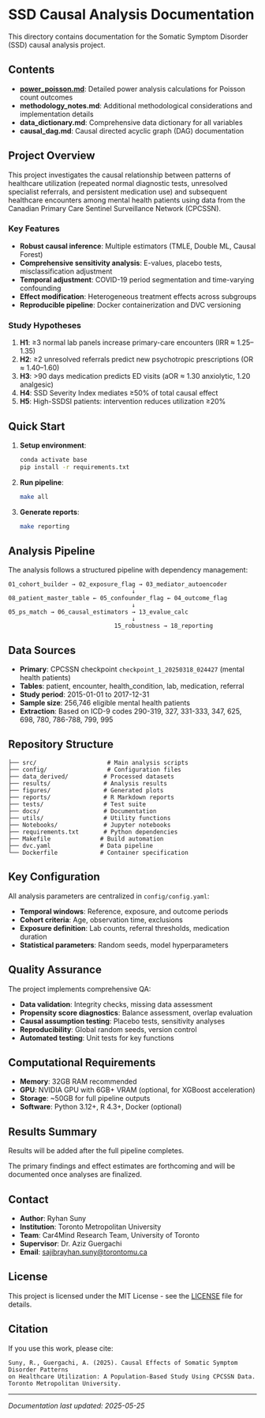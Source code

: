 # SSD Causal Analysis Documentation

This directory contains documentation for the Somatic Symptom Disorder (SSD) causal analysis project.

## Contents

- **[power_poisson.md](power_poisson.md)**: Detailed power analysis calculations for Poisson count outcomes
- **methodology_notes.md**: Additional methodological considerations and implementation details
- **data_dictionary.md**: Comprehensive data dictionary for all variables
- **causal_dag.md**: Causal directed acyclic graph (DAG) documentation

## Project Overview

This project investigates the causal relationship between patterns of healthcare utilization (repeated normal diagnostic tests, unresolved specialist referrals, and persistent medication use) and subsequent healthcare encounters among mental health patients using data from the Canadian Primary Care Sentinel Surveillance Network (CPCSSN).

### Key Features

- **Robust causal inference**: Multiple estimators (TMLE, Double ML, Causal Forest)
- **Comprehensive sensitivity analysis**: E-values, placebo tests, misclassification adjustment
- **Temporal adjustment**: COVID-19 period segmentation and time-varying confounding
- **Effect modification**: Heterogeneous treatment effects across subgroups
- **Reproducible pipeline**: Docker containerization and DVC versioning

### Study Hypotheses

1. **H1**: ≥3 normal lab panels increase primary-care encounters (IRR ≈ 1.25–1.35)
2. **H2**: ≥2 unresolved referrals predict new psychotropic prescriptions (OR ≈ 1.40–1.60)
3. **H3**: >90 days medication predicts ED visits (aOR ≈ 1.30 anxiolytic, 1.20 analgesic)
4. **H4**: SSD Severity Index mediates ≥50% of total causal effect
5. **H5**: High-SSDSI patients: intervention reduces utilization ≥20%

## Quick Start

1. **Setup environment**:
   ```bash
   conda activate base
   pip install -r requirements.txt
   ```

2. **Run pipeline**:
   ```bash
   make all
   ```

3. **Generate reports**:
   ```bash
   make reporting
   ```

## Analysis Pipeline

The analysis follows a structured pipeline with dependency management:

```
01_cohort_builder → 02_exposure_flag → 03_mediator_autoencoder
                                   ↓
08_patient_master_table ← 05_confounder_flag ← 04_outcome_flag
                                   ↓
05_ps_match → 06_causal_estimators → 13_evalue_calc
                                   ↓
                              15_robustness → 18_reporting
```

## Data Sources

- **Primary**: CPCSSN checkpoint `checkpoint_1_20250318_024427` (mental health patients)
- **Tables**: patient, encounter, health_condition, lab, medication, referral
- **Study period**: 2015-01-01 to 2017-12-31
- **Sample size**: 256,746 eligible mental health patients
- **Extraction**: Based on ICD-9 codes 290-319, 327, 331-333, 347, 625, 698, 780, 786-788, 799, 995

## Repository Structure

```
├── src/                    # Main analysis scripts
├── config/                 # Configuration files
├── data_derived/          # Processed datasets
├── results/               # Analysis results
├── figures/               # Generated plots
├── reports/               # R Markdown reports
├── tests/                 # Test suite
├── docs/                  # Documentation
├── utils/                 # Utility functions
├── Notebooks/             # Jupyter notebooks
├── requirements.txt       # Python dependencies
├── Makefile              # Build automation
├── dvc.yaml              # Data pipeline
└── Dockerfile            # Container specification
```

## Key Configuration

All analysis parameters are centralized in `config/config.yaml`:

- **Temporal windows**: Reference, exposure, and outcome periods
- **Cohort criteria**: Age, observation time, exclusions
- **Exposure definition**: Lab counts, referral thresholds, medication duration
- **Statistical parameters**: Random seeds, model hyperparameters

## Quality Assurance

The project implements comprehensive QA:

- **Data validation**: Integrity checks, missing data assessment
- **Propensity score diagnostics**: Balance assessment, overlap evaluation
- **Causal assumption testing**: Placebo tests, sensitivity analyses
- **Reproducibility**: Global random seeds, version control
- **Automated testing**: Unit tests for key functions

## Computational Requirements

- **Memory**: 32GB RAM recommended
- **GPU**: NVIDIA GPU with 6GB+ VRAM (optional, for XGBoost acceleration)
- **Storage**: ~50GB for full pipeline outputs
- **Software**: Python 3.12+, R 4.3+, Docker (optional)

## Results Summary

Results will be added after the full pipeline completes.

The primary findings and effect estimates are forthcoming and will be
documented once analyses are finalized.

## Contact

- **Author**: Ryhan Suny
- **Institution**: Toronto Metropolitan University
- **Team**: Car4Mind Research Team, University of Toronto
- **Supervisor**: Dr. Aziz Guergachi
- **Email**: sajibrayhan.suny@torontomu.ca

## License

This project is licensed under the MIT License - see the [LICENSE](../LICENSE) file for details.

## Citation

If you use this work, please cite:

```
Suny, R., Guergachi, A. (2025). Causal Effects of Somatic Symptom Disorder Patterns 
on Healthcare Utilization: A Population-Based Study Using CPCSSN Data. 
Toronto Metropolitan University.
```

---

*Documentation last updated: 2025-05-25*